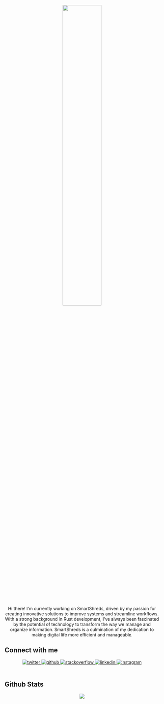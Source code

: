 <div align="center">
<img src="https://images.pexels.com/photos/577585/pexels-photo-577585.jpeg?auto=compress&cs=tinysrgb&w=1260&h=750&dpr=2" align="center" style="width: 50%" />
</div>  
   
<div align="center">
  Hi there! I'm currently working on SmartShreds, driven by my passion for creating innovative solutions to improve systems and streamline workflows. With a strong background in Rust development, I've always been fascinated by the potential of technology to transform the way we manage and organize information. SmartShreds is a culmination of my dedication to making digital life more efficient and manageable.
</div>  
  

## Connect with me  
<div align="center">
<a href="https://twitter.com/https://twitter.com/JKomieter" target="_blank">
<img src=https://img.shields.io/badge/twitter-%2300acee.svg?&style=for-the-badge&logo=twitter&logoColor=white alt=twitter style="margin-bottom: 5px;" />
</a>
<a href="https://github.com/https://github.com/JKomieter" target="_blank">
<img src=https://img.shields.io/badge/github-%2324292e.svg?&style=for-the-badge&logo=github&logoColor=white alt=github style="margin-bottom: 5px;" />
</a>
<a href="https://stackoverflow.com/users/https://stackoverflow.com/users/20890201/joel-komieter" target="_blank">
<img src=https://img.shields.io/badge/stackoverflow-%23F28032.svg?&style=for-the-badge&logo=stackoverflow&logoColor=white alt=stackoverflow style="margin-bottom: 5px;" />
</a>
<a href="https://linkedin.com/in/https://www.linkedin.com/in/joel-komieter-6a0b14250/" target="_blank">
<img src=https://img.shields.io/badge/linkedin-%231E77B5.svg?&style=for-the-badge&logo=linkedin&logoColor=white alt=linkedin style="margin-bottom: 5px;" />
</a>
<a href="https://instagram.com/https://www.instagram.com/eterkomi/" target="_blank">
<img src=https://img.shields.io/badge/instagram-%23000000.svg?&style=for-the-badge&logo=instagram&logoColor=white alt=instagram style="margin-bottom: 5px;" />
</a>  
</div>  
  

<br/>  


## Github Stats  
<div align="center">
   <img src="https://github-readme-stats.vercel.app/api?username=JKomieter&show_icons=true&count_private=true&hide_border=true" align="center" /></div>  
<br/>  

